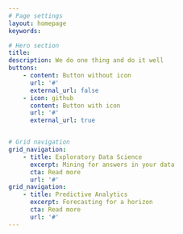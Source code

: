 ```yaml
---
# Page settings
layout: homepage
keywords:

# Hero section
title: 
description: We do one thing and do it well
buttons:
    - content: Button without icon
      url: '#'
      external_url: false
    - icon: github
      content: Button with icon
      url: '#'
      external_url: true


# Grid navigation
grid_navigation:
    - title: Exploratory Data Science
      excerpt: Mining for answers in your data
      cta: Read more
      url: '#'
grid_navigation:
    - title: Predictive Analytics
      excerpt: Forecasting for a horizon
      cta: Read more
      url: '#'
---
```

